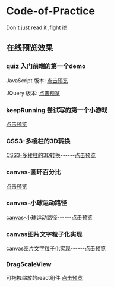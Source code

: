 # Code-of-Practice
Don't just read it ,fight it!

## 在线预览效果

### quiz 入门前端的第一个demo

JavaScript 版本: [点击预览](http://selinayu.cc/Code-of-Practice/quiz/javascript/index.html)

JQuery 版本: [点击预览](http://selinayu.cc/Code-of-Practice/quiz/jquery/index.html)




### keepRunning 尝试写的第一个小游戏

[点击预览](http://selinayu.cc/Code-of-Practice/keepRunning/BallGame.html)

### CSS3-多棱柱的3D转换
 [CSS3-多棱柱的3D转换](http://selinayu.cc/2018/07/12/CSS3-%E5%A4%9A%E6%A3%B1%E6%9F%B1%E7%9A%843D%E8%BD%AC%E6%8D%A2/)------[点击预览](http://selinayu.cc/Code-of-Practice/css3-multi-prism/index.html)



### canvas-圆环百分比
[点击预览](http://selinayu.cc/Code-of-Practice/canvas-percent-circle/index.html)

### canvas-小球运动路径
[canvas-小球运动路径](http://selinayu.cc/2018/07/23/canvas-%E5%B0%8F%E7%90%83%E8%BF%90%E5%8A%A8%E8%BD%A8%E8%BF%B9/)------[点击预览](http://selinayu.cc/Code-of-Practice/canvas-ball-path/index.html)

### canvas图片文字粒子化实现
[canvas图片文字粒子化实现](https://selinayu.cc/2018/09/26/canvas%E5%9B%BE%E7%89%87%E6%96%87%E5%AD%97%E7%B2%92%E5%AD%90%E5%8C%96%E5%AE%9E%E7%8E%B0/)------[点击预览](http://selinayu.cc/Code-of-Practice/canvas-particle/index.html)


### DragScaleView 

可拖拽缩放的react组件 [点击预览](https://stackblitz.com/edit/dragscaleview)

